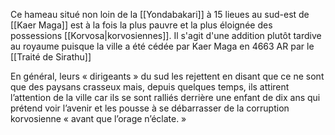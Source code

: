 Ce hameau situé non loin de la [[Yondabakari]] à 15 lieues au sud-est de [[Kaer Maga]] est à la fois la plus pauvre et la plus éloignée des possessions [[Korvosa|korvosiennes]]. Il s'agit d'une addition plutôt tardive au royaume puisque la ville a été cédée par Kaer Maga en 4663 AR par le [[Traité de Sirathu]]

En général, leurs « dirigeants » du sud les rejettent en disant que ce ne sont que des paysans crasseux mais, depuis quelques temps, ils attirent l’attention de la ville car ils se sont ralliés derrière une enfant de dix ans qui prétend voir l’avenir et les pousse à se débarrasser de la corruption korvosienne « avant que l’orage n’éclate. »